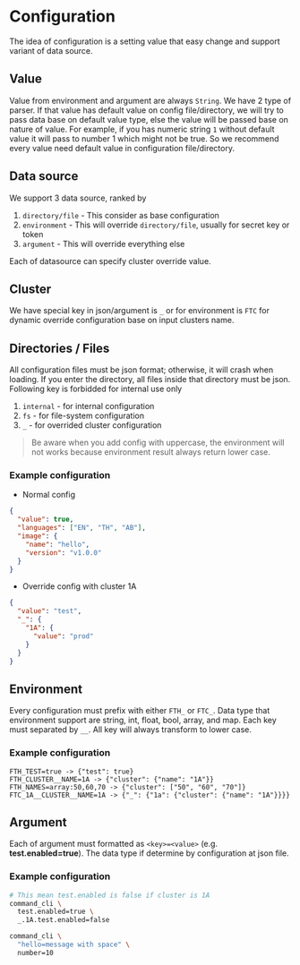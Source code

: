 # Configuration

The idea of configuration is a setting value that easy change and support variant of data source.

## Value

Value from environment and argument are always `String`. We have 2 type of parser. If that value has default value on config file/directory, we will try to pass data base on default value type, else the value will be passed base on nature of value. For example, if you has numeric string `1` without default value it will pass to number 1 which might not be true. So we recommend every value need default value in configuration file/directory.

## Data source

We support 3 data source, ranked by

1. `directory/file` - This consider as base configuration
2. `environment` - This will override `directory/file`, usually for secret key or token
3. `argument` - This will override everything else

Each of datasource can specify cluster override value.

## Cluster

We have special key in json/argument is `_` or for environment is `FTC` for dynamic override configuration base on input clusters name.

## Directories / Files

All configuration files must be json format; otherwise, it will crash when loading. If you enter the directory, all files inside that directory must be json. Following key is forbidded for internal use only

1. `internal` - for internal configuration
2. `fs` - for file-system configuration
3. `_` - for overrided cluster configuration

> Be aware when you add config with uppercase, the environment will not works because environment result always return lower case.

### Example configuration

- Normal config

```json
{
  "value": true,
  "languages": ["EN", "TH", "AB"],
  "image": {
    "name": "hello",
    "version": "v1.0.0"
  }
}
```

- Override config with cluster 1A

```json
{
  "value": "test",
  "_": {
    "1A": {
      "value": "prod"
    }
  }
}
```

## Environment

Every configuration must prefix with either `FTH_` or `FTC_`. Data type that environment support are string, int, float, bool, array, and map. Each key must separated by `__`. All key will always transform to lower case.

### Example configuration

```
FTH_TEST=true -> {"test": true}
FTH_CLUSTER__NAME=1A -> {"cluster": {"name": "1A"}}
FTH_NAMES=array:50,60,70 -> {"cluster": ["50", "60", "70"]}
FTC_1A__CLUSTER__NAME=1A -> {"_": {"1a": {"cluster": {"name": "1A"}}}}
```

## Argument

Each of argument must formatted as `<key>=<value>` (e.g. **test.enabled=true**). The data type if determine by configuration at json file.

### Example configuration

```bash
# This mean test.enabled is false if cluster is 1A
command_cli \
  test.enabled=true \
  _.1A.test.enabled=false

command_cli \
  "hello=message with space" \
  number=10
```
